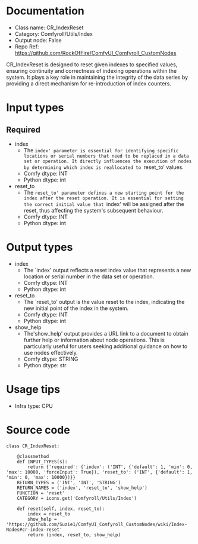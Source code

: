 # Documentation
- Class name: CR_IndexReset
- Category: Comfyroll/Utils/Index
- Output node: False
- Repo Ref: https://github.com/RockOfFire/ComfyUI_Comfyroll_CustomNodes

CR_IndexReset is designed to reset given indexes to specified values, ensuring continuity and correctness of indexing operations within the system. It plays a key role in maintaining the integrity of the data series by providing a direct mechanism for re-introduction of index counters.

# Input types
## Required
- index
    - The `index' parameter is essential for identifying specific locations or serial numbers that need to be replaced in a data set or operation. It directly influences the execution of nodes by determining which index is reallocated to `reset_to' values.
    - Comfy dtype: INT
    - Python dtype: int
- reset_to
    - The `reset_to' parameter defines a new starting point for the index after the reset operation. It is essential for setting the correct initial value that `index' will be assigned after the reset, thus affecting the system's subsequent behaviour.
    - Comfy dtype: INT
    - Python dtype: int

# Output types
- index
    - The `index' output reflects a reset index value that represents a new location or serial number in the data set or operation.
    - Comfy dtype: INT
    - Python dtype: int
- reset_to
    - The `reset_to' output is the value reset to the index, indicating the new initial point of the index in the system.
    - Comfy dtype: INT
    - Python dtype: int
- show_help
    - The'show_help' output provides a URL link to a document to obtain further help or information about node operations. This is particularly useful for users seeking additional guidance on how to use nodes effectively.
    - Comfy dtype: STRING
    - Python dtype: str

# Usage tips
- Infra type: CPU

# Source code
```
class CR_IndexReset:

    @classmethod
    def INPUT_TYPES(s):
        return {'required': {'index': ('INT', {'default': 1, 'min': 0, 'max': 10000, 'forceInput': True}), 'reset_to': ('INT', {'default': 1, 'min': 0, 'max': 10000})}}
    RETURN_TYPES = ('INT', 'INT', 'STRING')
    RETURN_NAMES = ('index', 'reset_to', 'show_help')
    FUNCTION = 'reset'
    CATEGORY = icons.get('Comfyroll/Utils/Index')

    def reset(self, index, reset_to):
        index = reset_to
        show_help = 'https://github.com/Suzie1/ComfyUI_Comfyroll_CustomNodes/wiki/Index-Nodes#cr-index-reset'
        return (index, reset_to, show_help)
```